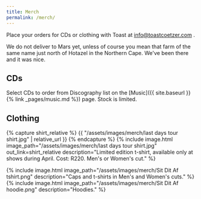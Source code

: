 ```yaml
---
title: Merch
permalink: /merch/
---
```


Place your orders for CDs or clothing with Toast at <info@toastcoetzer.com> .

We do not deliver to Mars yet, unless of course you mean that farm of the same name just north of Hotazel in the Northern Cape. We've been there and it was nice.


## CDs

Select CDs to order from Discography list on the [Music]({{ site.baseurl }}{% link _pages/music.md %}) page. Stock is limited.


## Clothing

{% capture shirt_relative %}
    {{ "/assets/images/merch/last days tour shirt.jpg" | relative_url }}
{% endcapture %}
{% include image.html
    image_path="/assets/images/merch/last days tour shirt.jpg"
    out_link=shirt_relative
    description="Limited edition t-shirt, available only at shows during April. Cost: R220. Men's or Women's cut."
%}


<div class="medium">
    {% include image.html
        image_path="/assets/images/merch/Sit Dit Af tshirt.png"
        description="Caps and t-shirts in Men's and Women's cuts."
    %}
</div>

<div class="medium">
    {% include image.html
        image_path="/assets/images/merch/Sit Dit Af hoodie.png"
        description="Hoodies."
    %}
</div>
